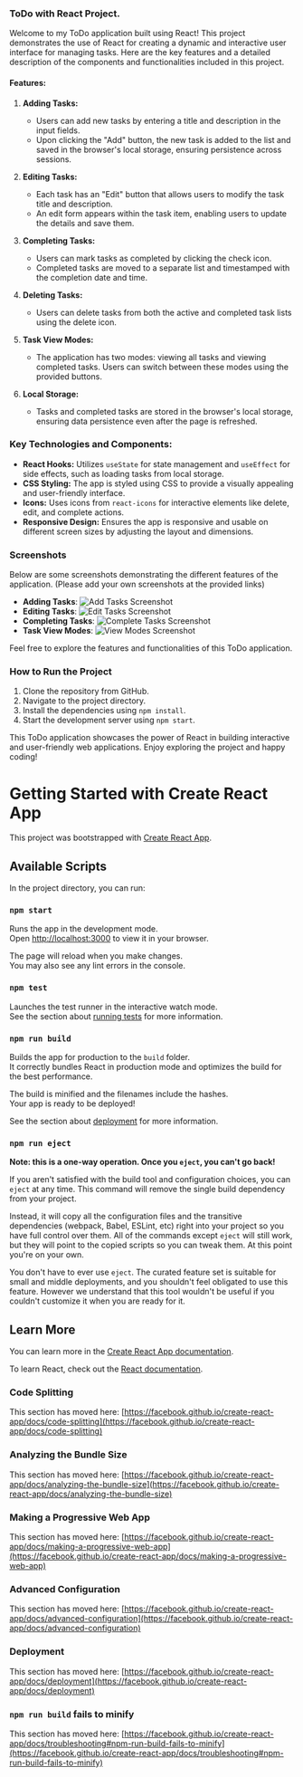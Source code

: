 ### ToDo with React Project.

Welcome to my ToDo application built using React! This project demonstrates the use of React for creating a dynamic and interactive user interface for managing tasks. Here are the key features and a detailed description of the components and functionalities included in this project.

#### Features:

1. **Adding Tasks:**
   - Users can add new tasks by entering a title and description in the input fields.
   - Upon clicking the "Add" button, the new task is added to the list and saved in the browser's local storage, ensuring persistence across sessions.

2. **Editing Tasks:**
   - Each task has an "Edit" button that allows users to modify the task title and description.
   - An edit form appears within the task item, enabling users to update the details and save them.

3. **Completing Tasks:**
   - Users can mark tasks as completed by clicking the check icon.
   - Completed tasks are moved to a separate list and timestamped with the completion date and time.

4. **Deleting Tasks:**
   - Users can delete tasks from both the active and completed task lists using the delete icon.

5. **Task View Modes:**
   - The application has two modes: viewing all tasks and viewing completed tasks. Users can switch between these modes using the provided buttons.

6. **Local Storage:**
   - Tasks and completed tasks are stored in the browser's local storage, ensuring data persistence even after the page is refreshed.

### Key Technologies and Components:

- **React Hooks:** Utilizes `useState` for state management and `useEffect` for side effects, such as loading tasks from local storage.
- **CSS Styling:** The app is styled using CSS to provide a visually appealing and user-friendly interface.
- **Icons:** Uses icons from `react-icons` for interactive elements like delete, edit, and complete actions.
- **Responsive Design:** Ensures the app is responsive and usable on different screen sizes by adjusting the layout and dimensions.

### Screenshots

Below are some screenshots demonstrating the different features of the application. (Please add your own screenshots at the provided links)

- **Adding Tasks**: ![Add Tasks Screenshot](link_to_add_tasks_screenshot)
- **Editing Tasks**: ![Edit Tasks Screenshot](link_to_edit_tasks_screenshot)
- **Completing Tasks**: ![Complete Tasks Screenshot](link_to_complete_tasks_screenshot)
- **Task View Modes**: ![View Modes Screenshot](link_to_view_modes_screenshot)

Feel free to explore the features and functionalities of this ToDo application.

### How to Run the Project

1. Clone the repository from GitHub.
2. Navigate to the project directory.
3. Install the dependencies using `npm install`.
4. Start the development server using `npm start`.

This ToDo application showcases the power of React in building interactive and user-friendly web applications. Enjoy exploring the project and happy coding!








# Getting Started with Create React App

This project was bootstrapped with [Create React App](https://github.com/facebook/create-react-app).

## Available Scripts

In the project directory, you can run:

### `npm start`

Runs the app in the development mode.\
Open [http://localhost:3000](http://localhost:3000) to view it in your browser.

The page will reload when you make changes.\
You may also see any lint errors in the console.

### `npm test`

Launches the test runner in the interactive watch mode.\
See the section about [running tests](https://facebook.github.io/create-react-app/docs/running-tests) for more information.

### `npm run build`

Builds the app for production to the `build` folder.\
It correctly bundles React in production mode and optimizes the build for the best performance.

The build is minified and the filenames include the hashes.\
Your app is ready to be deployed!

See the section about [deployment](https://facebook.github.io/create-react-app/docs/deployment) for more information.

### `npm run eject`

**Note: this is a one-way operation. Once you `eject`, you can't go back!**

If you aren't satisfied with the build tool and configuration choices, you can `eject` at any time. This command will remove the single build dependency from your project.

Instead, it will copy all the configuration files and the transitive dependencies (webpack, Babel, ESLint, etc) right into your project so you have full control over them. All of the commands except `eject` will still work, but they will point to the copied scripts so you can tweak them. At this point you're on your own.

You don't have to ever use `eject`. The curated feature set is suitable for small and middle deployments, and you shouldn't feel obligated to use this feature. However we understand that this tool wouldn't be useful if you couldn't customize it when you are ready for it.

## Learn More

You can learn more in the [Create React App documentation](https://facebook.github.io/create-react-app/docs/getting-started).

To learn React, check out the [React documentation](https://reactjs.org/).

### Code Splitting

This section has moved here: [https://facebook.github.io/create-react-app/docs/code-splitting](https://facebook.github.io/create-react-app/docs/code-splitting)

### Analyzing the Bundle Size

This section has moved here: [https://facebook.github.io/create-react-app/docs/analyzing-the-bundle-size](https://facebook.github.io/create-react-app/docs/analyzing-the-bundle-size)

### Making a Progressive Web App

This section has moved here: [https://facebook.github.io/create-react-app/docs/making-a-progressive-web-app](https://facebook.github.io/create-react-app/docs/making-a-progressive-web-app)

### Advanced Configuration

This section has moved here: [https://facebook.github.io/create-react-app/docs/advanced-configuration](https://facebook.github.io/create-react-app/docs/advanced-configuration)

### Deployment

This section has moved here: [https://facebook.github.io/create-react-app/docs/deployment](https://facebook.github.io/create-react-app/docs/deployment)

### `npm run build` fails to minify

This section has moved here: [https://facebook.github.io/create-react-app/docs/troubleshooting#npm-run-build-fails-to-minify](https://facebook.github.io/create-react-app/docs/troubleshooting#npm-run-build-fails-to-minify)
